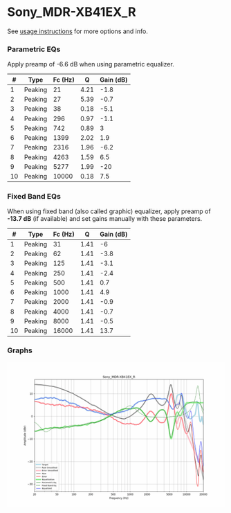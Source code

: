 # Sony_MDR-XB41EX_R
See [usage instructions](https://github.com/jaakkopasanen/AutoEq#usage) for more options and info.

### Parametric EQs
Apply preamp of -6.6 dB when using parametric equalizer.

|   # | Type    |   Fc (Hz) |    Q |   Gain (dB) |
|-----|---------|-----------|------|-------------|
|   1 | Peaking |        21 | 4.21 |        -1.8 |
|   2 | Peaking |        27 | 5.39 |        -0.7 |
|   3 | Peaking |        38 | 0.18 |        -5.1 |
|   4 | Peaking |       296 | 0.97 |        -1.1 |
|   5 | Peaking |       742 | 0.89 |         3   |
|   6 | Peaking |      1399 | 2.02 |         1.9 |
|   7 | Peaking |      2316 | 1.96 |        -6.2 |
|   8 | Peaking |      4263 | 1.59 |         6.5 |
|   9 | Peaking |      5277 | 1.99 |       -20   |
|  10 | Peaking |     10000 | 0.18 |         7.5 |

### Fixed Band EQs
When using fixed band (also called graphic) equalizer, apply preamp of **-13.7 dB** (if available) and set gains manually with these parameters.

|   # | Type    |   Fc (Hz) |    Q |   Gain (dB) |
|-----|---------|-----------|------|-------------|
|   1 | Peaking |        31 | 1.41 |        -6   |
|   2 | Peaking |        62 | 1.41 |        -3.8 |
|   3 | Peaking |       125 | 1.41 |        -3.1 |
|   4 | Peaking |       250 | 1.41 |        -2.4 |
|   5 | Peaking |       500 | 1.41 |         0.7 |
|   6 | Peaking |      1000 | 1.41 |         4.9 |
|   7 | Peaking |      2000 | 1.41 |        -0.9 |
|   8 | Peaking |      4000 | 1.41 |        -0.7 |
|   9 | Peaking |      8000 | 1.41 |        -0.5 |
|  10 | Peaking |     16000 | 1.41 |        13.7 |

### Graphs
![](./Sony_MDR-XB41EX_R.png)
